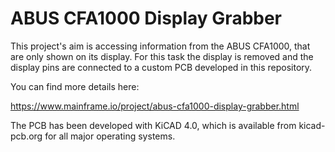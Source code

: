 # ABUS CFA1000 Display Grabber

This project's aim is accessing information from the ABUS CFA1000,
that are only shown on its display. For this task the display is
removed and the display pins are connected to a custom PCB developed
in this repository.

You can find more details here:

https://www.mainframe.io/project/abus-cfa1000-display-grabber.html

The PCB has been developed with KiCAD 4.0, which is available from
kicad-pcb.org for all major operating systems.
